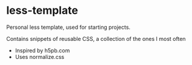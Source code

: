 less-template
=============

Personal less template, used for starting projects.

Contains snippets of reusable CSS, a collection of the ones I most often

* Inspired by h5pb.com
* Uses normalize.css
